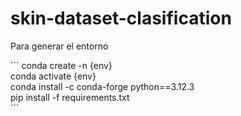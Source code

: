 # skin-dataset-clasification  

Para generar el entorno

´´´
conda create -n {env}  
conda activate {env}  
conda install -c conda-forge python==3.12.3  
pip install -f requirements.txt  
´´´
